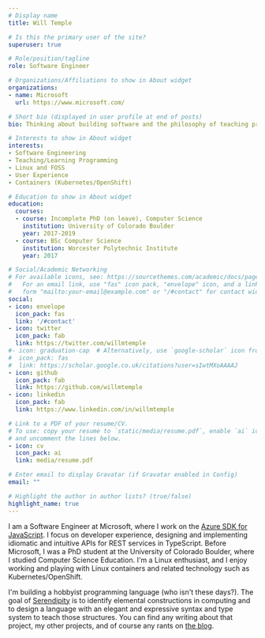 ```yaml
---
# Display name
title: Will Temple

# Is this the primary user of the site?
superuser: true

# Role/position/tagline
role: Software Engineer

# Organizations/Affiliations to show in About widget
organizations:
- name: Microsoft
  url: https://www.microsoft.com/

# Short bio (displayed in user profile at end of posts)
bio: Thinking about building software and the philosophy of teaching programming

# Interests to show in About widget
interests:
- Software Engineering
- Teaching/Learning Programming
- Linux and FOSS
- User Experience
- Containers (Kubernetes/OpenShift)

# Education to show in About widget
education:
  courses:
  - course: Incomplete PhD (on leave), Computer Science
    institution: University of Colorado Boulder
    year: 2017-2019
  - course: BSc Computer Science
    institution: Worcester Polytechnic Institute
    year: 2017

# Social/Academic Networking
# For available icons, see: https://sourcethemes.com/academic/docs/page-builder/#icons
#   For an email link, use "fas" icon pack, "envelope" icon, and a link in the
#   form "mailto:your-email@example.com" or "/#contact" for contact widget.
social:
- icon: envelope
  icon_pack: fas
  link: '/#contact'
- icon: twitter
  icon_pack: fab
  link: https://twitter.com/willmtemple
#- icon: graduation-cap  # Alternatively, use `google-scholar` icon from `ai` icon pack
#  icon_pack: fas
#  link: https://scholar.google.co.uk/citations?user=sIwtMXoAAAAJ
- icon: github
  icon_pack: fab
  link: https://github.com/willmtemple
- icon: linkedin
  icon_pack: fab
  link: https://www.linkedin.com/in/willmtemple

# Link to a PDF of your resume/CV.
# To use: copy your resume to `static/media/resume.pdf`, enable `ai` icons in `params.toml`, 
# and uncomment the lines below.
- icon: cv
  icon_pack: ai
  link: media/resume.pdf

# Enter email to display Gravatar (if Gravatar enabled in Config)
email: ""

# Highlight the author in author lists? (true/false)
highlight_name: true
---
```


I am a Software Engineer at Microsoft, where I work on the [Azure SDK for
JavaScript][azsdk]. I focus on developer experience, designing and implementing
idiomatic and intuitive APIs for REST services in TypeScript. Before Microsoft,
I was a PhD student at the University of Colorado Boulder, where I studied
Computer Science Education. I'm a Linux enthusiast, and I enjoy working and
playing with Linux containers and related technology such as
Kubernetes/OpenShift.

I'm building a hobbyist programming language (who isn't these days?).  The goal
of [Serendipity][serendipity] is to identify elemental constructions in
computing and to design a language with an elegant and expressive syntax and
type system to teach those structures. You can find any writing about that
project, my other projects, and of course any rants on [the blog](#posts).

[azsdk]: https://github.com/azure/azure-sdk-for-js
[serendipity]: /project/serendipity
